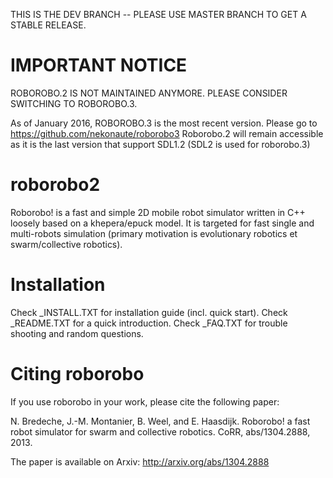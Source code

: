 THIS IS THE DEV BRANCH -- PLEASE USE MASTER BRANCH TO GET A STABLE RELEASE.

IMPORTANT NOTICE
================

ROBOROBO.2 IS NOT MAINTAINED ANYMORE. PLEASE CONSIDER SWITCHING TO ROBOROBO.3.

As of January 2016, ROBOROBO.3 is the most recent version. Please go to https://github.com/nekonaute/roborobo3 Roborobo.2 will remain accessible as it is the last version that support SDL1.2 (SDL2 is used for roborobo.3)

roborobo2
=========

Roborobo! is a fast and simple 2D mobile robot simulator written in C++ loosely based on a khepera/epuck model. It is targeted for fast single and multi-robots simulation (primary motivation is evolutionary robotics et swarm/collective robotics).

Installation
============

Check _INSTALL.TXT for installation guide (incl. quick start).
Check _README.TXT for a quick introduction.
Check _FAQ.TXT for trouble shooting and random questions.

Citing roborobo
===============

If you use roborobo in your work, please cite the following paper:

N. Bredeche, J.-M. Montanier, B. Weel, and E. Haasdijk. Roborobo! a fast robot simulator for swarm and collective robotics. CoRR, abs/1304.2888, 2013. 

The paper is available on Arxiv: http://arxiv.org/abs/1304.2888 
